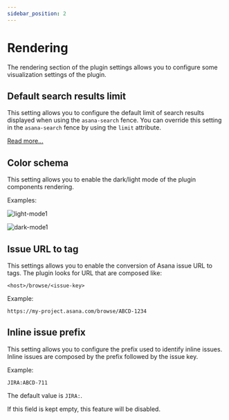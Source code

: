 ```yaml
---
sidebar_position: 2
---
```

# Rendering

The rendering section of the plugin settings allows you to configure some visualization settings of the plugin.

## Default search results limit

This setting allows you to configure the default limit of search results displayed when using the `asana-search` fence.
You can override this setting in the `asana-search` fence by using the `limit` attribute.

[Read more...](/docs/components/asana-search)

## Color schema

This setting allows you to enable the dark/light mode of the plugin components rendering.

Examples:

![light-mode1](/img/light-mode1.png)

![dark-mode1](/img/dark-mode1.png)

## Issue URL to tag

This settings allows you to enable the conversion of Asana issue URL to tags. The plugin looks for URL that are composed like:

```
<host>/browse/<issue-key>
```

Example:
```
https://my-project.asana.com/browse/ABCD-1234
```

## Inline issue prefix

This setting allows you to configure the prefix used to identify inline issues. Inline issues are composed by the prefix followed by the issue key.

Example:
```
JIRA:ABCD-711
```

The default value is `JIRA:`.

If this field is kept empty, this feature will be disabled.
